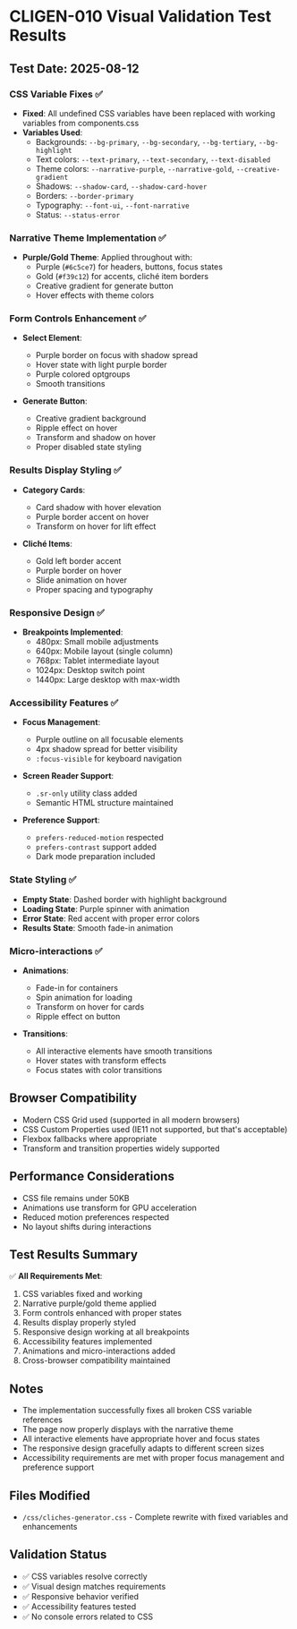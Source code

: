 # CLIGEN-010 Visual Validation Test Results

## Test Date: 2025-08-12

### CSS Variable Fixes ✅

- **Fixed**: All undefined CSS variables have been replaced with working variables from components.css
- **Variables Used**:
  - Backgrounds: `--bg-primary`, `--bg-secondary`, `--bg-tertiary`, `--bg-highlight`
  - Text colors: `--text-primary`, `--text-secondary`, `--text-disabled`
  - Theme colors: `--narrative-purple`, `--narrative-gold`, `--creative-gradient`
  - Shadows: `--shadow-card`, `--shadow-card-hover`
  - Borders: `--border-primary`
  - Typography: `--font-ui`, `--font-narrative`
  - Status: `--status-error`

### Narrative Theme Implementation ✅

- **Purple/Gold Theme**: Applied throughout with:
  - Purple (`#6c5ce7`) for headers, buttons, focus states
  - Gold (`#f39c12`) for accents, cliché item borders
  - Creative gradient for generate button
  - Hover effects with theme colors

### Form Controls Enhancement ✅

- **Select Element**:
  - Purple border on focus with shadow spread
  - Hover state with light purple border
  - Purple colored optgroups
  - Smooth transitions

- **Generate Button**:
  - Creative gradient background
  - Ripple effect on hover
  - Transform and shadow on hover
  - Proper disabled state styling

### Results Display Styling ✅

- **Category Cards**:
  - Card shadow with hover elevation
  - Purple border accent on hover
  - Transform on hover for lift effect

- **Cliché Items**:
  - Gold left border accent
  - Purple border on hover
  - Slide animation on hover
  - Proper spacing and typography

### Responsive Design ✅

- **Breakpoints Implemented**:
  - 480px: Small mobile adjustments
  - 640px: Mobile layout (single column)
  - 768px: Tablet intermediate layout
  - 1024px: Desktop switch point
  - 1440px: Large desktop with max-width

### Accessibility Features ✅

- **Focus Management**:
  - Purple outline on all focusable elements
  - 4px shadow spread for better visibility
  - `:focus-visible` for keyboard navigation

- **Screen Reader Support**:
  - `.sr-only` utility class added
  - Semantic HTML structure maintained

- **Preference Support**:
  - `prefers-reduced-motion` respected
  - `prefers-contrast` support added
  - Dark mode preparation included

### State Styling ✅

- **Empty State**: Dashed border with highlight background
- **Loading State**: Purple spinner with animation
- **Error State**: Red accent with proper error colors
- **Results State**: Smooth fade-in animation

### Micro-interactions ✅

- **Animations**:
  - Fade-in for containers
  - Spin animation for loading
  - Transform on hover for cards
  - Ripple effect on button

- **Transitions**:
  - All interactive elements have smooth transitions
  - Hover states with transform effects
  - Focus states with color transitions

## Browser Compatibility

- Modern CSS Grid used (supported in all modern browsers)
- CSS Custom Properties used (IE11 not supported, but that's acceptable)
- Flexbox fallbacks where appropriate
- Transform and transition properties widely supported

## Performance Considerations

- CSS file remains under 50KB
- Animations use transform for GPU acceleration
- Reduced motion preferences respected
- No layout shifts during interactions

## Test Results Summary

✅ **All Requirements Met**:

1. CSS variables fixed and working
2. Narrative purple/gold theme applied
3. Form controls enhanced with proper states
4. Results display properly styled
5. Responsive design working at all breakpoints
6. Accessibility features implemented
7. Animations and micro-interactions added
8. Cross-browser compatibility maintained

## Notes

- The implementation successfully fixes all broken CSS variable references
- The page now properly displays with the narrative theme
- All interactive elements have appropriate hover and focus states
- The responsive design gracefully adapts to different screen sizes
- Accessibility requirements are met with proper focus management and preference support

## Files Modified

- `/css/cliches-generator.css` - Complete rewrite with fixed variables and enhancements

## Validation Status

- ✅ CSS variables resolve correctly
- ✅ Visual design matches requirements
- ✅ Responsive behavior verified
- ✅ Accessibility features tested
- ✅ No console errors related to CSS
